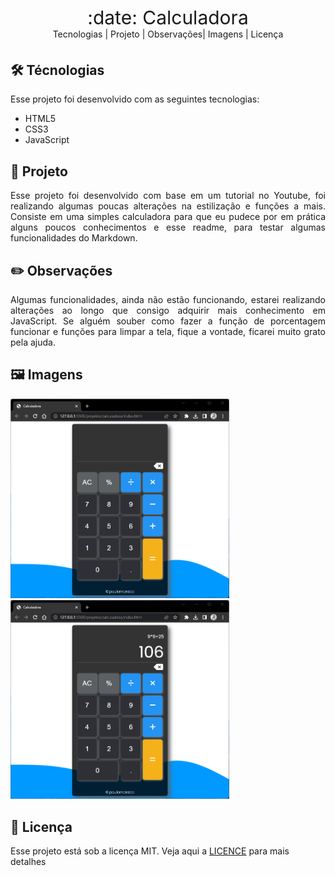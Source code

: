<div style="font-size: 30px" align="center">
:date: Calculadora
</div>
<div style="margin-bottom: 35px" align="center">
Tecnologias | Projeto | Observações| Imagens | Licença
</div>

## :hammer_and_wrench: Técnologias
Esse projeto foi desenvolvido com as seguintes tecnologias:

- HTML5
- CSS3
- JavaScript
  
## :moyai: Projeto
<p align="justify">
Esse projeto foi desenvolvido com base em um tutorial no Youtube, foi realizando algumas poucas alterações na estilização e funções a mais. Consiste em uma simples calculadora para que eu pudece por em prática alguns poucos conhecimentos e esse readme, para testar algumas funcionalidades do Markdown.</p>

## :pencil2: Observações
<p align="justify">
Algumas funcionalidades, ainda não estão funcionando, estarei realizando alterações ao longo que consigo adquirir mais conhecimento em JavaScript.
Se alguém souber como fazer a função de porcentagem funcionar e funções para limpar a tela, fique a vontade, ficarei muito grato pela ajuda.</p>

## :framed_picture: Imagens
<img src="assets/img/calc01.png" width="350px">
<img src="assets/img/calc02.png" width="350px">

## :page_with_curl: Licença
Esse projeto está sob a licença MIT.
Veja aqui a <a href="https://opensource.org/license/mit/" target="_blank">LICENCE</a> para mais detalhes